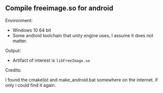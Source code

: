 ## Compile freeimage.so for android

Environment:

- Windows 10 64 bit 
- Some android toolchain that unity engine uses, I assume it does not matter. 

Output:
- Artifact of interest is `libFreeImage.so`

Credits:

I found the cmakelist and make_android.bat somewhere on the internet. if only i could find it again.